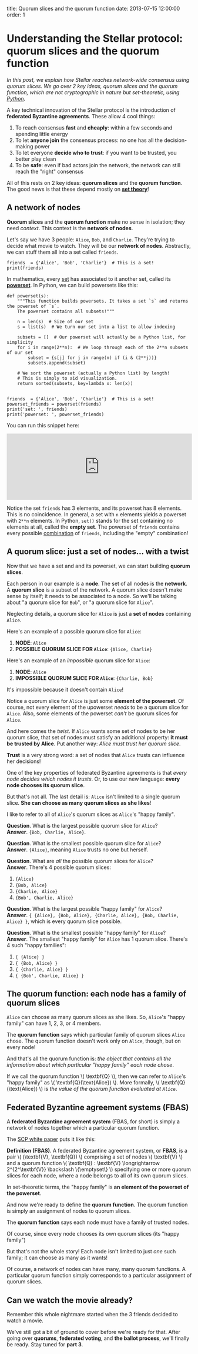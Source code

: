 title: Quorum slices and the quorum function
date: 2013-07-15 12:00:00
order: 1

# Understanding the Stellar protocol: quorum slices and the quorum function

_In this post, we explain how Stellar reaches network-wide consensus using quorum slices. We go over 2 key ideas, quorum slices and the quorum function, which are not cryptographic in nature but set-theoretic, using [Python](https://www.python.org/)._

A key technical innovation of the Stellar protocol is the introduction of __federated Byzantine agreements__. These allow 4 cool things:

1. To reach consensus __fast__ and __cheaply__: within a few seconds and spending little energy
2. To let __anyone join__ the consensus process: no one has all the decision-making power
3. To let everyone __decide who to trust__: if you want to be trusted, you better play clean
4. To be __safe__: even if bad actors join the network, the network can still reach the "right" consensus

All of this rests on 2 key ideas: __quorum slices__ and the __quorum function__. The good news is that these depend mostly on [__set theory__](https://en.wikipedia.org/wiki/Set_theory)!

<!-- ## I don't like reading, give me the example already!

[APP]

This app provides a playground to experiment with the idea of nodes, quorum slices, and quorum. To see what all of this means, read the rest of the article!
 -->
## A network of nodes

__Quorum slices__ and the __quorum function__ make no sense in isolation; they need _context_. This context is the __network of nodes__.

Let's say we have 3 people: `Alice`, `Bob`, and `Charlie`. They're trying to decide what movie to watch. They will be our __network of nodes__. Abstractly, we can stuff them all into a set called `friends`.

    friends  = {'Alice', 'Bob', 'Charlie'}  # This is a set!
    print(friends)

In mathematics, every [set](https://en.wikipedia.org/wiki/Set_(mathematics)) has associated to it another set, called its [__powerset__](https://en.wikipedia.org/wiki/Power_set). In Python, we can build powersets like this:

    def powerset(s):
        """This function builds powersets. It takes a set `s` and returns the powerset of `s`.
        The powerset contains all subsets!"""

        n = len(s)  # Size of our set
        s = list(s)  # We turn our set into a list to allow indexing

        subsets = []  # Our powerset will actually be a Python list, for simplicity
        for i in range(2**n):  # We loop through each of the 2**n subsets of our set
            subset = {s[j] for j in range(n) if (i & (2**j))}
            subsets.append(subset)

        # We sort the powerset (actually a Python list) by length!
        # This is simply to aid visualization.
        return sorted(subsets, key=lambda x: len(x))


    friends  = {'Alice', 'Bob', 'Charlie'}  # This is a set!
    powerset_friends = powerset(friends)
    print('set: ', friends)
    print('powerset: ', powerset_friends)

You can run this snippet here:

<iframe src="https://trinket.io/embed/python3/e9154c20ae?toggleCode=true&runOption=run&start=result" width="100%" height="180" frameborder="0" marginwidth="0" marginheight="0" allowfullscreen></iframe>

Notice the set `friends` has 3 elements, and its powerset has 8 elements. This is no coincidence. In general, a set with `n` elements yields a powerset with `2**n` elements. In Python, `set()` stands for the set containing no elements at all, called the __empty set__. The powerset of `friends` contains every possible [combination](https://en.wikipedia.org/wiki/Combination) of `friends`, including the "empty" combination!

## A quorum slice: just a set of nodes... with a twist

Now that we have a set and and its powerset, we can start building __quorum slices__.

Each person in our example is a __node__. The set of all nodes is the __network__. A __quorum slice__ is a subset of the network. A quorum slice doesn't make sense by itself; it needs to be associated to a node. So we'll be talking about "a quorum slice for `Bob`", or "a quorum slice for `Alice`".

Neglecting details, a quorum slice for `Alice` is just a __set of nodes__ containing `Alice`.

Here's an example of a possible quorum slice for `Alice`:

1. __NODE__: `Alice`
2. __POSSIBLE QUORUM SLICE FOR `Alice`__: `{Alice, Charlie}`

Here's an example of an _impossible_ quorum slice for `Alice`:

1. __NODE__: `Alice`
2. __IMPOSSIBLE QUORUM SLICE FOR `Alice`__: `{Charlie, Bob}`

It's impossible because it doesn't contain `Alice`!

Notice a quorum slice for `Alice` is just some __element of the powerset__. Of course, not every element of the upowerset _needs_ to be a quorum slice for `Alice`. Also, some elements of the powerset _can't_ be quorum slices for `Alice`.

And here comes the _twist_. If `Alice` wants some set of nodes to be her quorum slice, that set of nodes must satisfy an additional property: __it must be trusted by Alice__. Put another way: _Alice must trust her quorum slice_.

__Trust__ is a very strong word: a set of nodes that `Alice` trusts can influence her decisions!

One of the key properties of federated Byzantine agreements is that _every node decides which nodes it trusts_. Or, to use our new language: __every node chooses its quorum slice__.

But that's not all. The last detail is: `Alice` isn't limited to a single quorum slice. __She can choose as many quorum slices as she likes__!

I like to refer to all of `Alice`'s quorum slices as `Alice`'s "happy family".

__Question__. What is the largest possible quorum slice for `Alice`?  
__Answer__. `{Bob, Charlie, Alice}`.  

__Question__. What is the smallest possible quorum slice for `Alice`?  
__Answer__. `{Alice}`, meaning `Alice` trusts no one but herself.  

__Question__. What are _all_ the possible quorum slices for `Alice`?  
__Answer__. There's 4 possible quorum slices:  

1. `{Alice}`
2. `{Bob, Alice}`
3. `{Charlie, Alice}`
4. `{Bob', Charlie, Alice}`

__Question__. What is the largest possible "happy family" for `Alice`?  
__Answer__. `{ {Alice}, {Bob, Alice}, {Charlie, Alice}, {Bob, Charlie, Alice} }`, which is every quorum slice possible.  

__Question__. What is the smallest possible "happy family" for `Alice`?  
__Answer__. The smallest "happy family" for `Alice` has 1 quorum slice. There's 4 such "happy families":

1. `{ {Alice} }`
2. `{ {Bob, Alice} }`
3. `{ {Charlie, Alice} }`
4. `{ {Bob', Charlie, Alice} }`

## The quorum function: each node has a family of quorum slices

`Alice` can choose as many quorum slices as she likes. So, `Alice`'s "happy family" can have 1, 2, 3, or 4 members.

<!-- [APP. Alice's happy family] -->

The __quorum function__ says which particular family of quorum slices `Alice` chose. The quorum function doesn't work only on `Alice`, though, but on every node!

And that's all the quorum function is: _the object that contains all the information about which particular "happy family" each node chose_.

If we call the quorum function \\( \textbf{Q} \\), then we can refer to `Alice`'s "happy family" as \\( \textbf{Q}(\text{Alice}) \\).
More formally, \\( \textbf{Q}(\text{Alice}) \\) is _the value of the quorum function evaluated at `Alice`_.

## Federated Byzantine agreement systems (FBAS)

A __federated Byzantine agreement system__ (FBAS, for short) is simply a network of nodes together which a particular quorum function.

The [SCP white paper](https://www.stellar.org/papers/stellar-consensus-protocol.pdf) puts it like this:

__Definition (FBAS)__. A federated Byzantine agreement system, or __FBAS__, is a pair \\( (\textbf{V}, \textbf{Q}) \\) comprising a set of nodes \\( \textbf{V} \\) and a quorum function \\( \textbf{Q} : \textbf{V} \longrightarrow 2^{2^\textbf{V}} \backslash \\{\emptyset\\} \\) specifying one or more quorum slices for each node, where a node belongs to all of its own quorum slices.


In set-theoretic terms, the "happy family" is __an element of the powerset of the powerset__.


And now we're ready to define the __quorum function__. The quorum function is simply an assignment of nodes to quorum slices.

The __quorum function__ says each node must have a family of trusted nodes.

Of course, since every node chooses its own quorum slices (its "happy family")

<!-- Eg. if `A`

[APP]
 -->
But that's not the whole story! Each node isn't limited to just _one_ such family; it can choose as many as it wants!


Of course, a network of nodes can have many, many quorum functions. A particular quorum function simply corresponds to a particular assignment of quorum slices.


<!-- All of this talk of talk of sets, powersets, slices, etc., allows us to understand the definition in the SCP white paper: -->


## Can we watch the movie already?

Remember this whole nightmare started when the 3 friends decided to watch a movie.

We've still got a bit of ground to cover before we're ready for that. After going over __quorums__, __federated voting__, and __the ballot process__, we'll finally be ready. Stay tuned for __part 3__.


<!-- ## Quorums


Unlike quorum slices, quorums do make sense by themselves: a quorum is not associated to any node in particular. Rather, quorums are associated to a network after we choose a particular quorum function!

Here's an example of a quorum slice in our network:

1. __NODE__: `Alice`
2. __QUORUM SLICE FOR `Alice`__: `Alice`, `Charlie`

Here's an example of an _impossible_ quorum slice for `Alice`:

1. __NODE__: `Alice`
2. __QUORUM SLICE FOR `Alice`__: `Charlie, Bob`


__Question__. Under this quorum function: 


, what's the smallest quorum containing `Alice`?  
__Answer__.

## Quorum intersection: Don't leave the house without it!

__Quorum__ doesn't _not_ mean network-wide consensus! Imagine this scenario:

[...]

Here, `A` and `B` have quorum, and `C` has quorum, but there's no __network-wide consensus__!

This situation is so critical to federated Byzantine agreements that it gives rise to a name: __quorum intercetion__. In this particular example, our network does _not_ have __quorum intersection__, and so it can never agree on anything!

If a network has agreed on something, then we know it must have quorum intersection. If, however, it has quorum intersection, then it may or may not agree on anything!

__Quorum intersection__ is property has takes a bit of effort to visualize, because it involves _every single quorum in the network_. And each quorum in the network involves a bunch of quorum slices, which in turn involve a bunch of nodes.

So let's start with the simplest case: no quorum at all.

Then: 1 quorum.

Then: 2 quorums.

Then: 3 quorums.

An _algorithm_ to determine whether a network has (or doesn't have) quorum intersection would be:

1. Find all quorums the network.
2. Construct a list of all __pairs__ of quorums.
3. Find the intersection each pair in that list.
4. If _each_ intersection is not empty, then your network has __quorum intersection__. Otherwise, it doesn't!

Example in Python:

```python
```

__Quorum intersection__ is needed for network-wide consensus because, without it, disjoint quorums can agree an different things! Disjoint quorums effectively function as two distinct federated Byzantine agreement systems, and each may follow its own path, unbeknown to the other.

## Federated voting: vote, accept, ratify, confirm

But we're not ready for consensus just yet. First we must go through a __federated voting__ process, which has 4 steps: vote, accept, ratify, confirm.

## The ballot process

But that's not the end of our woes. 

 -->
